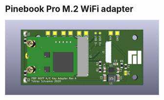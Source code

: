 Pinebook Pro M.2 WiFi adapter
=============================

![PCB top](resources/PinebookPro-M2-A+E-adapter.png)
